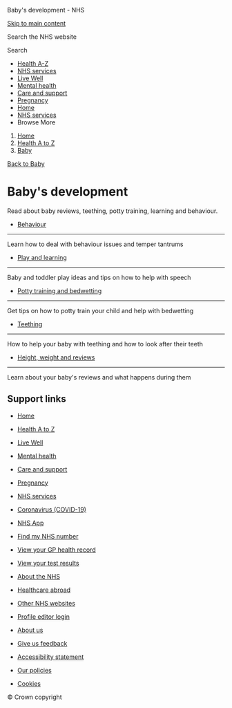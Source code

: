 








Baby's development \- NHS








































[Skip to main content](#maincontent)









Search the NHS website






Search









* [Health A\-Z](/conditions/)
* [NHS services](/nhs-services/)
* [Live Well](/live-well/)
* [Mental health](/mental-health/)
* [Care and support](/conditions/social-care-and-support-guide/)
* [Pregnancy](/pregnancy/)
* [Home](/)
* [NHS services](/nhs-services/)
* Browse
 More








1. [Home](/)
2. [Health A to Z](/conditions/)
3. [Baby](/conditions/baby/)



[Back to 
 Baby](/conditions/baby/) 










Baby's development
==================



 Read about baby reviews, teething, potty training, learning and behaviour.
 




* [Behaviour](https://www.nhs.uk/conditions/baby/babys-development/behaviour/)
----------------------------------------------------------------------------


Learn how to deal with behaviour issues and temper tantrums
* [Play and learning](https://www.nhs.uk/conditions/baby/babys-development/play-and-learning/)
--------------------------------------------------------------------------------------------


Baby and toddler play ideas and tips on how to help with speech
* [Potty training and bedwetting](https://www.nhs.uk/conditions/baby/babys-development/potty-training-and-bedwetting/)
--------------------------------------------------------------------------------------------------------------------


Get tips on how to potty train your child and help with bedwetting
* [Teething](https://www.nhs.uk/conditions/baby/babys-development/teething/)
--------------------------------------------------------------------------


How to help your baby with teething and how to look after their teeth
* [Height, weight and reviews](https://www.nhs.uk/conditions/baby/babys-development/height-weight-and-reviews/)
-------------------------------------------------------------------------------------------------------------


Learn about your baby's reviews and what happens during them












Support links
-------------



* [Home](/)
* [Health A to Z](/conditions/)
* [Live Well](/live-well/)
* [Mental health](/mental-health/)
* [Care and support](/conditions/social-care-and-support-guide/)
* [Pregnancy](/pregnancy/)
* [NHS services](/nhs-services/)
* [Coronavirus (COVID\-19\)](/conditions/coronavirus-covid-19/)


* [NHS App](/nhs-app/)
* [Find my NHS number](/nhs-services/online-services/find-nhs-number/)
* [View your GP health record](/nhs-services/gps/view-your-gp-health-record/)
* [View your test results](/nhs-services/online-services/view-your-test-results/)
* [About the NHS](/using-the-nhs/about-the-nhs/)
* [Healthcare abroad](/using-the-nhs/healthcare-abroad/apply-for-a-free-uk-global-health-insurance-card-ghic/)


* [Other NHS websites](/nhs-sites/)
* [Profile editor login](/our-policies/profile-editor-login/)


* [About us](/about-us/)
* [Give us feedback](/give-feedback-about-the-nhs-website/)
* [Accessibility statement](/accessibility-statement/)
* [Our policies](/our-policies/)
* [Cookies](/our-policies/cookies-policy/)




© Crown copyright









